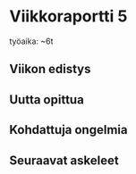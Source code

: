 # Viikkoraportti 5

työaika: ~6t


## Viikon edistys


## Uutta opittua


## Kohdattuja ongelmia


## Seuraavat askeleet
